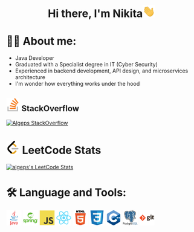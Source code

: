 <h1 align="center">Hi there, I'm Nikita</a><img src="./images/hi.gif" height="32"/></h1>

# 👨‍💻 About me:

- Java Developer
- Graduated with a Specialist degree in IT (Cyber Security)
- Experienced in backend development, API design, and microservices architecture
- I'm wonder how everything works under the hood

<h2><img src="./images/stackoverflow.svg" width="35" height="35" alt="StackOverflow"/> StackOverflow</h2>

[![Algeps StackOverflow](https://github-readme-stackoverflow.vercel.app/?userID=19418173&theme=dark)](https://stackoverflow.com/users/19418173/algeps)

# <img src="./images/leetcode.png" width="35" height="35"/> LeetCode Stats

[![algeps's LeetCode Stats](https://leetcode-stats.vercel.app/api?username=algeps&theme=Dark)](https://github.com/JeremyTsaii/leetcode-stats)

# 🛠️ Language and Tools:

<div>
    <img src="./images/java.svg" width="40" height="40" alt="Java"/>
    <img src="./images/spring.svg" width="40" height="40" alt="Spring"/>
    <img src="./images/javascript.svg" width="40" height="40" alt="JavaScript"/>
    <img src="./images/react.svg" width="40" height="40" alt="ReactJS"/>
    <img src="./images/html5.svg" width="40" height="40" alt="HTML5"/>
    <img src="./images/css3.svg" width="40" height="40" alt="CSS3"/>
    <img src="./images/cpp.svg" width="40" height="40" alt="C++"/>
    <img src="./images/postgresql.svg" width="40" height="40" alt="PostgreSql"/>
    <img src="./images/git.svg" width="40" height="40" alt="git"/>
</div>

<!--
- 🔭 I’m currently working on ...
- 🌱 I’m currently learning ...
- 👯 I’m looking to collaborate on ...
- 🤔 I’m looking for help with ...
- 💬 Ask me about ...
- 📫 How to reach me: ...
- 😄 Pronouns: ...
- ⚡ Fun fact: ...

Search icons: https://devicon.dev/
-->
